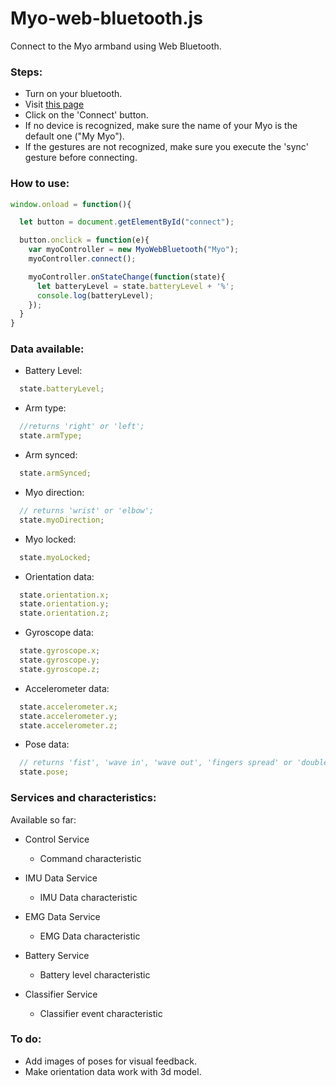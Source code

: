 # Myo-web-bluetooth.js

Connect to the Myo armband using Web Bluetooth.

### Steps:

* Turn on your bluetooth.
* Visit [this page](https://charliegerard.github.io/myo-web-bluetooth.js/index.html)
* Click on the 'Connect' button.
* If no device is recognized, make sure the name of your Myo is the default one ("My Myo").
* If the gestures are not recognized, make sure you execute the 'sync' gesture before connecting.


### How to use:

```javascript
window.onload = function(){

  let button = document.getElementById("connect");

  button.onclick = function(e){
    var myoController = new MyoWebBluetooth("Myo");
    myoController.connect();

    myoController.onStateChange(function(state){
      let batteryLevel = state.batteryLevel + '%';
      console.log(batteryLevel);
    });
  }
}
```

### Data available:

* Battery Level:

```javascript
  state.batteryLevel;
```

* Arm type:

```javascript
  //returns 'right' or 'left';
  state.armType;
```

* Arm synced:

```javascript
  state.armSynced;
```

* Myo direction:

```javascript
  // returns 'wrist' or 'elbow';
  state.myoDirection;
```

* Myo locked:

```javascript
  state.myoLocked;
```

* Orientation data:

```javascript
  state.orientation.x;
  state.orientation.y;
  state.orientation.z;
```

* Gyroscope data:

```javascript
  state.gyroscope.x;
  state.gyroscope.y;
  state.gyroscope.z;
```

* Accelerometer data:

```javascript
  state.accelerometer.x;
  state.accelerometer.y;
  state.accelerometer.z;
```

* Pose data:

```javascript
  // returns 'fist', 'wave in', 'wave out', 'fingers spread' or 'double tap';
  state.pose;
```

### Services and characteristics:

Available so far:

* Control Service
  * Command characteristic


* IMU Data Service
  * IMU Data characteristic


* EMG Data Service
  * EMG Data characteristic


* Battery Service
  * Battery level characteristic


* Classifier Service
  * Classifier event characteristic

### To do:
* Add images of poses for visual feedback.
* Make orientation data work with 3d model.
